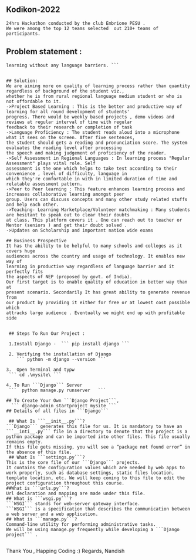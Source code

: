 ## Kodikon-2022
```
24hrs Hackathon conducted by the club Embrione PESU .
We were among the top 12 teams selected  out 210+ teams of participants.
```
## Problem statement : 

``` Increasing the efficiency and expanding the reachability of
learning without any language barriers. ```


## Solution: 
We are aiming more on quality of learning process rather than quantity regardless of background of the student viz.,
whether he is from rural regional language medium student or who is not offordable to it.
->Project Based Learning : This is the better and productive way of learning for all round development of students'
progress. There would be weekly based projects , demo videos and reviews at regular interval of time with regular
feedback to their research or completion of task
->Language Proficiency : The student reads aloud into a microphone what it sees on the screen. After five sentences,
the student should gets a reading and pronunciation score. The system evaluates the reading level after processing
the speech and making judgement of proficiency of the reader.
->Self Assessment in Regional Languages : In learning process "Regular Assessment" plays vital role. Self
assessment is the one which helps to take test according to their convenience , level of difficulty, language in
which they're comfortable in with in limited duration of time and relatable assessment pattern.
->Peer to Peer learning : This feature enhances learning process and increases collaborative learning amongst peer
group. Users can discuss concepts and many other study related stuffs and help each other.
->Teaching- Learning Marketplace/Volunteer matchmaking : Many students are hesitant to speak out to clear their doubts
at class. This platform covers it . One can reach out to teacher or Mentor (seniors ) and get their doubt solved .
->Updates on Scholarship and important nation wide exams

## Business Prospective
It has the ability to be helpful to many schools and colleges as it covers huge
audiences across the country and usage of technology. It enables new way of
learning in productive way regardless of language barrier and it perfectly fits
the aspects of NEP (proposed by govt. of India).
Our first target is to enable quality of education in better way than at
present scenario. Secondarily It has great ability to generate revenue from
our product by providing it either for free or at lowest cost possible which
attracks large audience . Eventually we might end up with profitable side


 ## Steps To Run Our Project :
 
 1.Install Django -  ``` pip install django ```
 
 2. Verifying the installation of Django 
    ``` python -m django --version ```
   
3.  Open Terminal and typw
 ``` cd .\mysite\ ```
 
4. To Run ```Django``` Server 
 ```  python manage.py runserver   ```
 
## To Create Your Own ```Django Project```,
  ``` django-admin startproject mysite ```
## Details of all files in ```Django``` 

 ## What Is ```__init__.py```?
```Django``` generates this file for us. It is mandatory to have an ```__inti__.py``` file in a directory to denote that the project is a python package and can be imported into other files. This file usually remains empty.
If this file gets missing, you will see a “package not found error” in the absence of this file.
 ## What Is ```settings.py```?
This is the core file of our ```Django``` projects.
It contains the configuration values which are needed by web apps to work properly, such as database settings, static files location, template location, etc. We will keep coming to this file to edit the project configuration throughout this course.
##What is ```urls.py```?
Url declaration and mapping are made under this file.
## What is ```wsgi.py```?
```WSGI``` stands for web-server gateway interface.
```WSGI``` is a specification that describes the communication between a web server and a web application.
## What is ```manage.py```?
Command-line utility for performing administrative tasks.
We will be using manage.py frequently while developing a ```Django project``` .


``` 
Thank You , Happing Coding :)
Regards,
Nandish 
```

  
 

 
 
